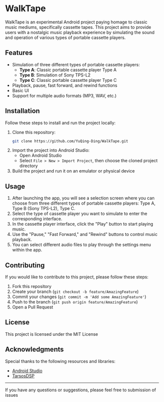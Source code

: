# WalkTape

WalkTape is an experimental Android project paying homage to classic music mediums, specifically cassette tapes. This project aims to provide users with a nostalgic music playback experience by simulating the sound and operation of various types of portable cassette players.

## Features

- Simulation of three different types of portable cassette players:
  - **Type A**: Classic portable cassette player Type A
  - **Type B**: Simulation of Sony TPS-L2
  - **Type C**: Classic portable cassette player Type C
- Playback, pause, fast forward, and rewind functions
- Basic UI
- Support for multiple audio formats (MP3, WAV, etc.)

## Installation

Follow these steps to install and run the project locally:

1. Clone this repository:
    ```bash
    git clone https://github.com/YuQing-Ding/WalkTape.git
    ```
2. Import the project into Android Studio:
    - Open Android Studio
    - Select `File > New > Import Project`, then choose the cloned project directory
3. Build the project and run it on an emulator or physical device

## Usage

1. After launching the app, you will see a selection screen where you can choose from three different types of portable cassette players: Type A, Type B (Sony TPS-L2), Type C.
2. Select the type of cassette player you want to simulate to enter the corresponding interface.
3. In the cassette player interface, click the "Play" button to start playing music.
4. Use the "Pause," "Fast Forward," and "Rewind" buttons to control music playback.
5. You can select different audio files to play through the settings menu within the app.

## Contributing

If you would like to contribute to this project, please follow these steps:

1. Fork this repository
2. Create your branch (`git checkout -b feature/AmazingFeature`)
3. Commit your changes (`git commit -m 'Add some AmazingFeature'`)
4. Push to the branch (`git push origin feature/AmazingFeature`)
5. Open a Pull Request

## License

This project is licensed under the MIT License

## Acknowledgments

Special thanks to the following resources and libraries:

- [Android Studio](https://developer.android.com/studio)
- [TarsosDSP](https://github.com/JorenSix/TarsosDSP)

---

If you have any questions or suggestions, please feel free to submission of issues
